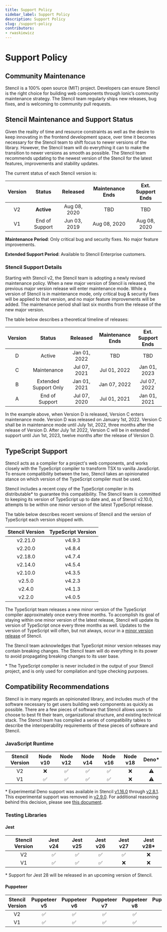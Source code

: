 ```yaml
---
title: Support Policy
sidebar_label: Support Policy
description: Support Policy
slug: /support-policy
contributors:
- rwaskiewicz
---
```


# Support Policy

## Community Maintenance

Stencil is a 100% open source (MIT) project. Developers can ensure Stencil is the right choice for building web
components through Ionic’s community maintenance strategy. The Stencil team regularly ships new releases, bug fixes, and
is welcoming to community pull requests.

## Stencil Maintenance and Support Status

Given the reality of time and resource constraints as well as the desire to keep innovating in the frontend development
space, over time it becomes necessary for the Stencil team to shift focus to newer versions of the library. However, the
Stencil team will do everything it can to make the transition to newer versions as smooth as possible. The Stencil team
recommends updating to the newest version of the Stencil for the latest features, improvements and stability updates.

The current status of each Stencil version is:

| Version |     Status     |   Released   | Maintenance Ends | Ext. Support Ends |
|:-------:|:--------------:|:------------:|:----------------:|:-----------------:|
|   V2    |   **Active**   | Aug 08, 2020 |       TBD        |        TBD        |
|   V1    | End of Support | Jun 03, 2019 |   Aug 08, 2020   |   Aug 08, 2020    |

**Maintenance Period**: Only critical bug and security fixes. No major feature improvements.

**Extended Support Period**: Available to Stencil Enterprise customers.

### Stencil Support Details

Starting with Stencil v2, the Stencil team is adopting a newly revised maintenance policy. When a new major version of
Stencil is released, the previous major version release will enter maintenance mode. While a version of Stencil is in
maintenance mode, only critical bug & security fixes will be applied to that version, and no major feature improvements
will be added. The maintenance period shall last six months from the release of the new major version.

The table below describes a theoretical timeline of releases:

| Version |        Status         |   Released   | Maintenance Ends | Ext. Support Ends |
|:-------:|:---------------------:|:------------:|:----------------:|:-----------------:|
|    D    |        Active         | Jan 01, 2022 |       TBD        |        TBD        |
|    C    |      Maintenance      | Jul 07, 2021 |   Jul 01, 2022   |   Jan 01, 2023    |
|    B    | Extended Support Only | Jan 01, 2021 |   Jan 07, 2022   |   Jul 07, 2022    |
|    A    |    End of Support     | Jul 07, 2020 |   Jul 01, 2021   |   Jan 01, 2021    |

In the example above, when Version D is released, Version C enters maintenance mode. Version D was released on January
1st, 2022. Version C shall be in maintenance mode until July 1st, 2022, three months after the release of Version D.
After July 1st 2022, Version C will be in extended support until Jun 1st, 2023, twelve months after the release of
Version D.

## TypeScript Support

Stencil acts as a compiler for a project's web components, and works closely with the TypeScript compiler to transform
TSX to vanilla JavaScript. To ensure compatibility between the two, Stencil takes an opinionated stance on which version
of the TypeScript compiler must be used.

Stencil includes a recent copy of the TypeScript compiler in its distributable* to guarantee this compatibility. 
The Stencil team is committed to keeping its version of TypeScript up to date and, as of Stencil v2.10.0, attempts to be
within one minor version of the latest TypeScript release.

The table below describes recent versions of Stencil and the version of TypeScript each version shipped with.

| Stencil Version | TypeScript Version |
|:---------------:|:------------------:|
|     v2.21.0     |       v4.9.3       |
|     v2.20.0     |       v4.8.4       |
|     v2.18.0     |       v4.7.4       |
|     v2.14.0     |       v4.5.4       |
|     v2.10.0     |       v4.3.5       |
|     v2.5.0      |       v4.2.3       |
|     v2.4.0      |       v4.1.3       |
|     v2.2.0      |       v4.0.5       |

The TypeScript team releases a new minor version of the TypeScript compiler approximately once every three months. To
accomplish its goal of staying within one minor version of the latest release, Stencil will update its version of
TypeScript once every three months as well. Updates to the version of TypeScript will often, but not always, occur in a
[minor version release](/versioning#minor-release) of Stencil.

The Stencil team acknowledges that TypeScript minor version releases may contain breaking changes. The Stencil team will
do everything in its power to avoid propagating breaking changes to its user base.

\* The TypeScript compiler is never included in the output of your Stencil project, and is only used for compilation 
and type checking purposes.

## Compatibility Recommendations

Stencil is in many regards an opinionated library, and includes much of the software necessary to get users building web
components as quickly as possible. There are a few pieces of software that Stencil allows users to choose to best fit
their team, organizational structure, and existing technical stack. The Stencil team has compiled a series of
compatibility tables to describe the interoperability requirements of these pieces of software and Stencil.

### JavaScript Runtime

| Stencil Version | Node v10 | Node v12 | Node v14 | Node v16 | Node v18 |  Deno*  |
|:---------------:|:--------:|:--------:|:--------:|:--------:|:--------:|:-------:|
|       V2        | &#10060; | &#9989;  | &#9989;  | &#9989;  | &#10060; | &#9888; |
|       V1        | &#9989;  | &#9989;  | &#9989;  | &#9989;  | &#10060; | &#9888; |

\* Experimental Deno support was available in Stencil
[v1.16.0](https://github.com/ionic-team/stencil/releases/tag/v1.16.0) through
[v2.8.1](https://github.com/ionic-team/stencil/releases/tag/v2.8.1). This experimental support was removed in 
[v2.9.0](https://github.com/ionic-team/stencil/releases/tag/v2.9.0). For additional reasoning behind this decision, 
please see [this document](https://github.com/ionic-team/stencil/blob/main/docs/adr/0013-deno-removal.md).

### Testing Libraries

#### Jest

| Stencil Version | Jest v24 | Jest v25 | Jest v26 | Jest v27 | Jest v28* |
|:---------------:|:--------:|:--------:|:--------:|:--------:|:---------:|
|       V2        | &#9989;  | &#9989;  | &#9989;  | &#9989;  | &#10060;  |
|       V1        | &#9989;  | &#9989;  | &#9989;  | &#10060; | &#10060;  |

\* Support for Jest 28 will be released in an upcoming version of Stencil.

#### Puppeteer

| Stencil Version | Puppeteer v5 | Puppeteer v6 | Puppeteer v7 | Puppeteer v8 | Puppeteer v9 | Puppeteer v10 |
|:---------------:|:------------:|:------------:|:------------:|:------------:|:------------:|:-------------:|
|       V2        |   &#9989;    |   &#9989;    |   &#9989;    |   &#9989;    |   &#9989;    |    &#9989;    |
|       V1        |   &#9989;    |   &#9989;    |   &#9989;    |   &#9989;    |   &#9989;    |   &#10060;    |